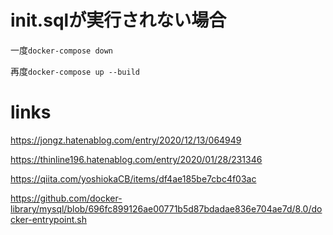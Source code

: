 # init.sqlが実行されない場合

一度`docker-compose down`

再度`docker-compose up --build`

# links

https://jongz.hatenablog.com/entry/2020/12/13/064949

https://thinline196.hatenablog.com/entry/2020/01/28/231346

https://qiita.com/yoshiokaCB/items/df4ae185be7cbc4f03ac

https://github.com/docker-library/mysql/blob/696fc899126ae00771b5d87bdadae836e704ae7d/8.0/docker-entrypoint.sh